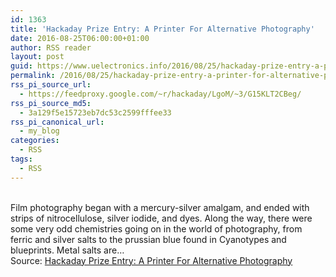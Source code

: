 ```yaml
---
id: 1363
title: 'Hackaday Prize Entry: A Printer For Alternative Photography'
date: 2016-08-25T06:00:00+01:00
author: RSS reader
layout: post
guid: https://www.uelectronics.info/2016/08/25/hackaday-prize-entry-a-printer-for-alternative-photography/
permalink: /2016/08/25/hackaday-prize-entry-a-printer-for-alternative-photography/
rss_pi_source_url:
  - https://feedproxy.google.com/~r/hackaday/LgoM/~3/G15KLT2CBeg/
rss_pi_source_md5:
  - 3a129f5e15723eb7dc53c2599fffee33
rss_pi_canonical_url:
  - my_blog
categories:
  - RSS
tags:
  - RSS
---
```

&#013;  
Film photography began with a mercury-silver amalgam, and ended with strips of nitrocellulose, silver iodide, and dyes. Along the way, there were some very odd chemistries going on in the world of photography, from ferric and silver salts to the prussian blue found in Cyanotypes and blueprints. Metal salts are…&#013;  
Source: <a href="https://feedproxy.google.com/~r/hackaday/LgoM/~3/G15KLT2CBeg/" target="_blank">Hackaday Prize Entry: A Printer For Alternative Photography</a>